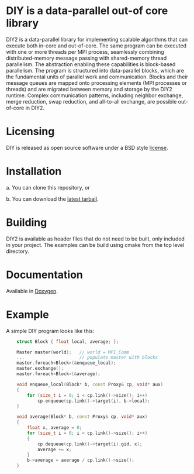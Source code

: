# DIY is a data-parallel out-of core library

DIY2 is a data-parallel library for implementing scalable algorithms that can execute both
in-core and out-of-core. The same program can be executed with one or more threads per MPI
process, seamlessly combining distributed-memory message passing with shared-memory thread
parallelism.  The abstraction enabling these capabilities is block-based parallelism. The
program is structured into data-parallel blocks, which are the fundamental units of parallel
work and communication.  Blocks and their message queues are mapped onto processing elements
(MPI processes or threads) and are migrated between memory and storage by the DIY2
runtime. Complex communication patterns, including neighbor exchange, merge reduction, swap
reduction, and all-to-all exchange, are possible out-of-core in DIY2.

# Licensing

DIY is released as open source software under a BSD style [license](./LICENSE.txt).

# Installation

a. You can clone this repository, or

b. You can download the [latest tarball](https://github.com/diatomic/diy2/archive/master.tar.gz).

# Building

DIY2 is available as header files that do not need to be built, only included in your project. The examples can be build using cmake from the top level directory.

# Documentation

Available in [Doxygen](https://diatomic.github/io/diy2).

# Example

A simple DIY program looks like this:

```cpp
    struct Block { float local, average; };

    Master master(world);   // world = MPI_Comm
    ...                     // populate master with blocks
    master.foreach<Block>(&enqueue_local);
    master.exchange();
    master.foreach<Block>(&average);

    void enqueue_local(Block* b, const Proxy& cp, void* aux)
    {
        for (size_t i = 0; i < cp.link()->size(); i++)
            cp.enqueue(cp.link()->target(i), b->local);
    }

    void average(Block* b, const Proxy& cp, void* aux)
    {
        float x, average = 0;
        for (size_t i = 0; i < cp.link()->size(); i++)
        {
            cp.dequeue(cp.link()->target(i).gid, x);
            average += x;
        }
        b->average = average / cp.link()->size();
    }
```
